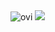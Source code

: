 <img src="https://github-readme-stats.vercel.app/api/top-langs?username=mikhailSokolovskiy&show_icons=true&locale=en&layout=compact&theme=chartreuse-dark" alt="ovi" />

<img src="https://github-profile-trophy.vercel.app/?username=mikhailSokolovskiy&theme=juicyfresh&no-bg=true" />


